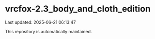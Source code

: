 # vrcfox-2.3_body_and_cloth_edition

Last updated: 2025-06-21 06:13:47

This repository is automatically maintained.
